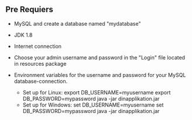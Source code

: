 ## Pre Requiers

* MySQL and create a database named "mydatabase"
* JDK 1.8
* Internet connection
* Choose your admin username and password in the "Login" file located in resources package 

* Environment variables for the username and password for your MySQL database-connection. 
    * Set up for Linux:
          export DB_USERNAME=myusername
          export DB_PASSWORD=mypassword
          java -jar dinapplikation.jar
    * Set up for Windows:
          set DB_USERNAME=myusername
          set DB_PASSWORD=mypassword
          java -jar dinapplikation.jar
      